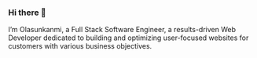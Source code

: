 ### Hi there 👋

I’m Olasunkanmi, a Full Stack Software Engineer, a results-driven Web Developer dedicated to building and optimizing user-focused websites for customers with various business objectives.
